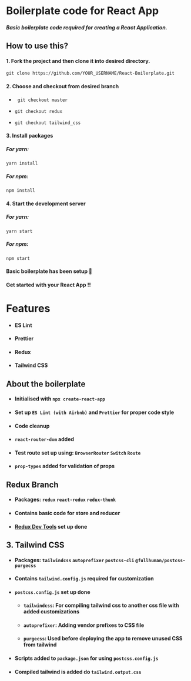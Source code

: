 # Boilerplate code for React App

##### Basic boilerplate code required for creating a React Application.

## How to use this?

#### 1. Fork the project and then clone it into desired directory.

```
git clone https://github.com/YOUR_USERNAME/React-Boilerplate.git
```

#### 2. Choose and checkout from desired branch

-   ```
     git checkout master
    ```
-   ```
    git checkout redux
    ```
-   ```
    git checkout tailwind_css
    ```

#### 3. Install packages

##### For yarn:

```
yarn install
```

##### For npm:

```
npm install
```

#### 4. Start the development server

##### For yarn:

```
yarn start
```

##### For npm:

```
npm start
```

#### Basic boilerplate has been setup 🎉

#### Get started with your React App !!

# Features

-   #### ES Lint
-   #### Prettier
-   #### Redux
-   #### Tailwind CSS

## About the boilerplate

-   #### Initialised with `npx create-react-app`
-   #### Set up `ES Lint (with Airbnb)` and `Prettier` for proper code style
-   #### Code cleanup
-   #### `react-router-dom` added
-   #### Test route set up using: `BrowserRouter` `Switch` `Route`
-   #### `prop-types` added for validation of props

## Redux Branch

-   #### Packages: `redux` `react-redux` `redux-thunk`
-   #### Contains basic code for store and reducer
-   #### [Redux Dev Tools](https://chrome.google.com/webstore/detail/redux-devtools/lmhkpmbekcpmknklioeibfkpmmfibljd?hl=en-US) set up done

## 3. Tailwind CSS

-   #### Packages: `tailwindcss` `autoprefixer` `postcss-cli` `@fullhuman/postcss-purgecss`
-   #### Contains `tailwind.config.js` required for customization
-   #### `postcss.config.js` set up done
    -   #### `tailwindcss`: For compiling tailwind css to another css file with added customizations
    -   #### `autoprefixer`: Adding vendor prefixes to CSS file
    -   #### `purgecss`: Used before deploying the app to remove unused CSS from tailwind
-   #### Scripts added to `package.json` for using `postcss.config.js`
-   #### Compiled tailwind is added do `tailwind.output.css`
